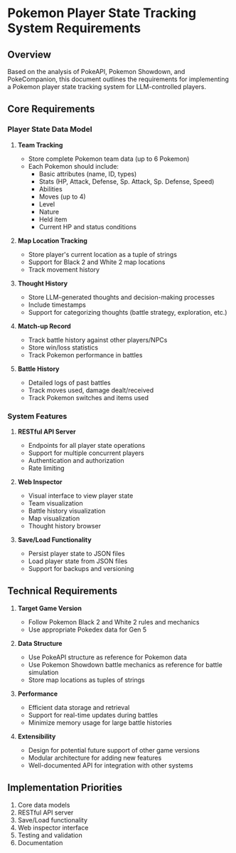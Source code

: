 # Pokemon Player State Tracking System Requirements

## Overview
Based on the analysis of PokeAPI, Pokemon Showdown, and PokeCompanion, this document outlines the requirements for implementing a Pokemon player state tracking system for LLM-controlled players.

## Core Requirements

### Player State Data Model
1. **Team Tracking**
   - Store complete Pokemon team data (up to 6 Pokemon)
   - Each Pokemon should include:
     - Basic attributes (name, ID, types)
     - Stats (HP, Attack, Defense, Sp. Attack, Sp. Defense, Speed)
     - Abilities
     - Moves (up to 4)
     - Level
     - Nature
     - Held item
     - Current HP and status conditions

2. **Map Location Tracking**
   - Store player's current location as a tuple of strings
   - Support for Black 2 and White 2 map locations
   - Track movement history

3. **Thought History**
   - Store LLM-generated thoughts and decision-making processes
   - Include timestamps
   - Support for categorizing thoughts (battle strategy, exploration, etc.)

4. **Match-up Record**
   - Track battle history against other players/NPCs
   - Store win/loss statistics
   - Track Pokemon performance in battles

5. **Battle History**
   - Detailed logs of past battles
   - Track moves used, damage dealt/received
   - Track Pokemon switches and items used

### System Features

1. **RESTful API Server**
   - Endpoints for all player state operations
   - Support for multiple concurrent players
   - Authentication and authorization
   - Rate limiting

2. **Web Inspector**
   - Visual interface to view player state
   - Team visualization
   - Battle history visualization
   - Map visualization
   - Thought history browser

3. **Save/Load Functionality**
   - Persist player state to JSON files
   - Load player state from JSON files
   - Support for backups and versioning

## Technical Requirements

1. **Target Game Version**
   - Follow Pokemon Black 2 and White 2 rules and mechanics
   - Use appropriate Pokedex data for Gen 5

2. **Data Structure**
   - Use PokeAPI structure as reference for Pokemon data
   - Use Pokemon Showdown battle mechanics as reference for battle simulation
   - Store map locations as tuples of strings

3. **Performance**
   - Efficient data storage and retrieval
   - Support for real-time updates during battles
   - Minimize memory usage for large battle histories

4. **Extensibility**
   - Design for potential future support of other game versions
   - Modular architecture for adding new features
   - Well-documented API for integration with other systems

## Implementation Priorities
1. Core data models
2. RESTful API server
3. Save/Load functionality
4. Web inspector interface
5. Testing and validation
6. Documentation
